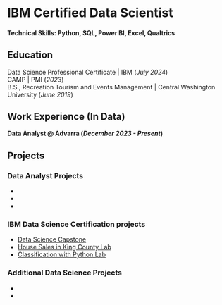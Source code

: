 # IBM Certified Data Scientist
 
#### Technical Skills: Python, SQL, Power BI, Excel, Qualtrics

## Education
Data Science Professional Certificate          | IBM (_July 2024_)								       		
CAMP	                                          | PMI (_2023_)	 			        		
B.S., Recreation Tourism and Events Management | Central Washington University (_June 2019_)


## Work Experience (In Data)
**Data Analyst @ Advarra  (_December 2023 - Present_)**


## Projects
### Data Analyst Projects 
-
-
-


### IBM Data Science Certification projects
- [Data Science Capstone ](https://github.com/CarsonParfitt/carsonparfitt.github.io/tree/19f45ea701fe41c97a3edc2ead12a36154fdc8a1/IBM-Data-Science-Capstone-SpaceX)
- [House Sales in King County Lab](https://github.com/CarsonParfitt/carsonparfitt.github.io/blob/998d5ce516d989b1165b1be8a77ed2ed7dce8bdf/IBM%20Courses/House_Sales_in_King_Count_USA%20(1).ipynb)
- [Classification with Python Lab](https://github.com/CarsonParfitt/carsonparfitt.github.io/blob/7adb5cd60d0b522811c9e9e196087cf2098c62e2/IBM%20Courses/ML0101EN_SkillUp_FinalAssignment.ipynb)
 

### Additional Data Science Projects 
- 
-

